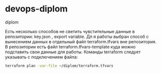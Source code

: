 # devops-diplom
diplom


Есть несколько способов не светить чувстительные данные в репозитории: key.json , export variable. Дл я работы выбран способ с вынесением данных в отдельный файл terraform.tfvars вне репозитория. 
В репозитории есть файл terraform.tfvars-template куда можно подставить свои данные для работы. Команды terraform следует указывать с подключением файла:  
```bash
terraform plan -var-file ~/diplom/terraform.tfvars

```


